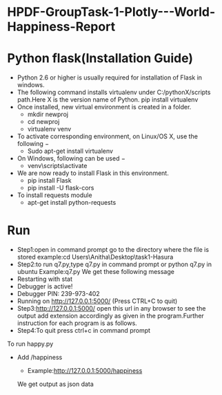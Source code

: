 # HPDF-GroupTask-1-Plotly---World-Happiness-Report
# Python flask(Installation Guide)
* Python 2.6 or higher is usually required for installation of Flask in windows.
* The following command installs virtualenv under C:/pythonX/scripts path.Here X is the version name of Python.
pip install virtualenv
* Once installed, new virtual environment is created in a folder.
   * mkdir newproj
    * cd newproj
    * virtualenv venv
* To activate corresponding environment, on Linux/OS X, use the following −
   * Sudo apt-get install virtualenv
* On Windows, following can be used −
   * venv\scripts\activate
* We are now ready to install Flask in this environment.
  * pip install Flask
  * pip install -U flask-cors
* To install requests module
  * apt-get install python-requests
# Run
* Step1:open in command prompt go to the directory where the file is stored
example:cd Users\Anitha\Desktop\task1-Hasura
* Step2:to run q7.py,type q7.py in command prompt or python q7.py in ubuntu
Example:q7.py
We get these following message
 * Restarting with stat
 * Debugger is active!
 * Debugger PIN: 239-973-402
 * Running on http://127.0.0.1:5000/ (Press CTRL+C to quit)
* Step3:http://127.0.0.1:5000/ open this url in any browser to see the output add extension accordingly as given in the program.Further instruction for each program is as follows.
* Step4:To quit press ctrl+c in command prompt


To run happy.py
* Add /happiness
  * Example:http://127.0.0.1:5000/happiness
  
  We get output as json data
